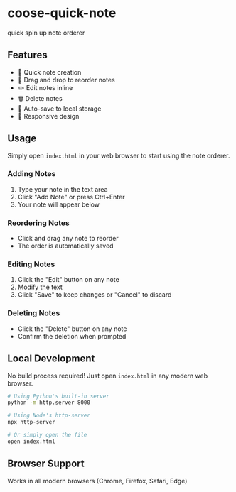 # coose-quick-note
quick spin up note orderer

## Features

- 📝 Quick note creation
- 🔄 Drag and drop to reorder notes
- ✏️ Edit notes inline
- 🗑️ Delete notes
- 💾 Auto-save to local storage
- 📱 Responsive design

## Usage

Simply open `index.html` in your web browser to start using the note orderer.

### Adding Notes
1. Type your note in the text area
2. Click "Add Note" or press Ctrl+Enter
3. Your note will appear below

### Reordering Notes
- Click and drag any note to reorder
- The order is automatically saved

### Editing Notes
1. Click the "Edit" button on any note
2. Modify the text
3. Click "Save" to keep changes or "Cancel" to discard

### Deleting Notes
- Click the "Delete" button on any note
- Confirm the deletion when prompted

## Local Development

No build process required! Just open `index.html` in any modern web browser.

```bash
# Using Python's built-in server
python -m http.server 8000

# Using Node's http-server
npx http-server

# Or simply open the file
open index.html
```

## Browser Support

Works in all modern browsers (Chrome, Firefox, Safari, Edge)
